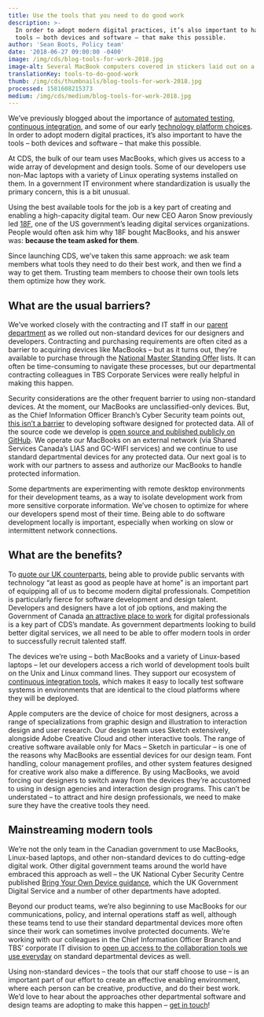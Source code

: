 ```yaml
---
title: Use the tools that you need to do good work
description: >-
  In order to adopt modern digital practices, it’s also important to have the
  tools – both devices and software – that make this possible.
author: 'Sean Boots, Policy team'
date: '2018-06-27 09:00:00 -0400'
image: /img/cds/blog-tools-for-work-2018.jpg
image-alt: Several MacBook computers covered in stickers laid out on a table.
translationKey: tools-to-do-good-work
thumb: /img/cds/thumbnails/blog-tools-for-work-2018.jpg
processed: 1581608215373
medium: /img/cds/medium/blog-tools-for-work-2018.jpg
---
```


We’ve previously blogged about the importance of [automated testing](https://digital.canada.ca/2018/03/26/automated-testing-blog/), [continuous integration](https://digital.canada.ca/2018/05/16/reducing-risk-through-continuous-deployment/), and some of our early [technology platform choices](https://digital.canada.ca/2017/11/06/technology-choices-at-cds/). In order to adopt modern digital practices, it’s also important to have the tools – both devices and software – that make this possible.

At CDS, the bulk of our team uses MacBooks, which gives us access to a wide array of development and design tools. Some of our developers use non-Mac laptops with a variety of Linux operating systems installed on them. In a government IT environment where standardization is usually the primary concern, this is a bit unusual.

Using the best available tools for the job is a key part of creating and enabling a high-capacity digital team. Our new CEO Aaron Snow previously led [18F](https://18f.gsa.gov/), one of the US government’s leading digital services organizations. People would often ask him why 18F bought MacBooks, and his answer was: **because the team asked for them**.

Since launching CDS, we’ve taken this same approach: we ask team members what tools they need to do their best work, and then we find a way to get them. Trusting team members to choose their own tools lets them optimize how they work.

## What are the usual barriers?

We’ve worked closely with the contracting and IT staff in our [parent department](https://www.canada.ca/en/treasury-board-secretariat.html) as we rolled out non-standard devices for our designers and developers. Contracting and purchasing requirements are often cited as a barrier to acquiring devices like MacBooks – but as it turns out, they’re available to purchase through the [National Master Standing Offer](https://buyandsell.gc.ca/for-businesses/the-procurement-process/standing-offers) lists. It can often be time-consuming to navigate these processes, but our departmental contracting colleagues in TBS Corporate Services were really helpful in making this happen.


Security considerations are the other frequent barrier to using non-standard devices. At the moment, our MacBooks are unclassified-only devices. But, as the Chief Information Officer Branch’s Cyber Security team points out, [this isn’t a barrier](https://github.com/canada-ca/Open_First_Whitepaper/issues/83#issuecomment-361065123) to developing software designed for protected data. All of the source code we develop is [open source and published publicly on GitHub](https://github.com/cds-snc). We operate our MacBooks on an external network (via Shared Services Canada’s LIAS and GC-WIFI services) and we continue to use standard departmental devices for any protected data. Our next goal is to work with our partners to assess and authorize our MacBooks to handle protected information.

Some departments are experimenting with remote desktop environments for their development teams, as a way to isolate development work from more sensitive corporate information. We’ve chosen to optimize for where our developers spend most of their time. Being able to do software development locally is important, especially when working on slow or intermittent network connections.

## What are the benefits?

To [quote our UK counterparts](https://cabinetofficetechnology.blog.gov.uk/2015/02/12/choosing-technology-that-is-at-least-as-good-as-people-have-at-home/), being able to provide public servants with technology “at least as good as people have at home” is an important part of equipping all of us to become modern digital professionals. Competition is particularly fierce for software development and design talent. Developers and designers have a lot of job options, and making the Government of Canada [an attractive place to work](/join-our-team/) for digital professionals is a key part of CDS’s mandate. As government departments looking to build better digital services, we all need to be able to offer modern tools in order to successfully recruit talented staff.

The devices we’re using – both MacBooks and a variety of Linux-based laptops – let our developers access a rich world of development tools built on the Unix and Linux command lines. They support our ecosystem of [continuous integration tools](https://digital.canada.ca/2018/05/16/reducing-risk-through-continuous-deployment/), which makes it easy to locally test software systems in environments that are identical to the cloud platforms where they will be deployed.

Apple computers are the device of choice for most designers, across a range of specializations from graphic design and illustration to interaction design and user research. Our design team uses Sketch extensively, alongside Adobe Creative Cloud and other interactive tools. The range of creative software available only for Macs – Sketch in particular – is one of the reasons why MacBooks are essential devices for our design team. Font handling, colour management profiles, and other system features designed for creative work also make a difference. By using MacBooks, we avoid forcing our designers to switch away from the devices they’re accustomed to using in design agencies and interaction design programs. This can’t be understated – to attract and hire design professionals, we need to make sure they have the creative tools they need.


## Mainstreaming modern tools

We’re not the only team in the Canadian government to use MacBooks, Linux-based laptops, and other non-standard devices to do cutting-edge digital work. Other digital government teams around the world have embraced this approach as well – the UK National Cyber Security Centre published [Bring Your Own Device guidance](https://www.ncsc.gov.uk/guidance/byod-executive-summary), which the UK Government Digital Service and a number of other departments have adopted.

Beyond our product teams, we’re also beginning to use MacBooks for our communications, policy, and internal operations staff as well, although these teams tend to use their standard departmental devices more often since their work can sometimes involve protected documents. We’re working with our colleagues in the Chief Information Officer Branch and TBS’ corporate IT division to [open up access to the collaboration tools we use everyday](https://open.canada.ca/en/blog/enabling-gcdigital-pragmatic-security) on standard departmental devices as well.

Using non-standard devices – the tools that our staff choose to use – is an important part of our effort to create an effective enabling environment, where each person can be creative, productive, and do their best work. We’d love to hear about the approaches other departmental software and design teams are adopting to make this happen – [get in touch](mailto:cds-snc@tbs-sct.gc.ca)!



